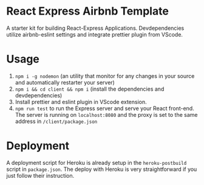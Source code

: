 # React Express Airbnb Template
A starter kit for building React-Express Applications. Devdependencies utilize airbnb-eslint settings and integrate prettier plugin from VScode.

# Usage

1. `npm i -g nodemon` (an utility that monitor for any changes in your source and automatically restarter your server)
2. `npm i && cd client && npm i` (install the dependencies and devdependencies)
3. Install prettier and eslint plugin in VScode extension.
4. `npm run test` to run the Express server and serve your React front-end. The server is running on `localhost:8080` and the proxy is set to the same address in `/client/package.json`

# Deployment

A deployment script for Heroku is already setup in the `heroku-postbuild` script in `package.json`. The deploy with Heroku is very straightforward if you just follow their instruction.







